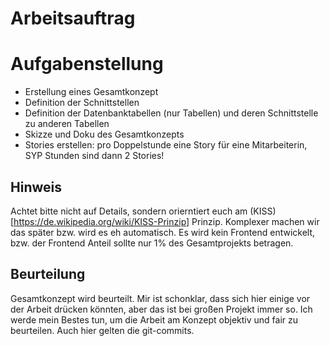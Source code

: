 # Arbeitsauftrag

# Aufgabenstellung

* Erstellung eines Gesamtkonzept
* Definition der Schnittstellen
* Definition der Datenbanktabellen (nur Tabellen) und deren Schnittstelle zu anderen Tabellen
* Skizze und Doku des Gesamtkonzepts
* Stories erstellen: pro Doppelstunde eine Story für eine Mitarbeiterin, SYP Stunden sind dann 2 Stories!

## Hinweis
Achtet bitte nicht auf Details, sondern orierntiert euch am (KISS)[https://de.wikipedia.org/wiki/KISS-Prinzip] Prinzip. Komplexer machen wir das später bzw. wird es eh automatisch.
Es wird kein Frontend entwickelt, bzw. der Frontend Anteil sollte nur 1% des Gesamtprojekts betragen.

## Beurteilung
Gesamtkonzept wird beurteilt. Mir ist schonklar, dass sich hier einige vor der Arbeit drücken könnten, aber das ist bei großen Projekt immer so. Ich werde mein Bestes tun, um die
Arbeit am Konzept objektiv und fair zu beurteilen. Auch hier gelten die git-commits.
